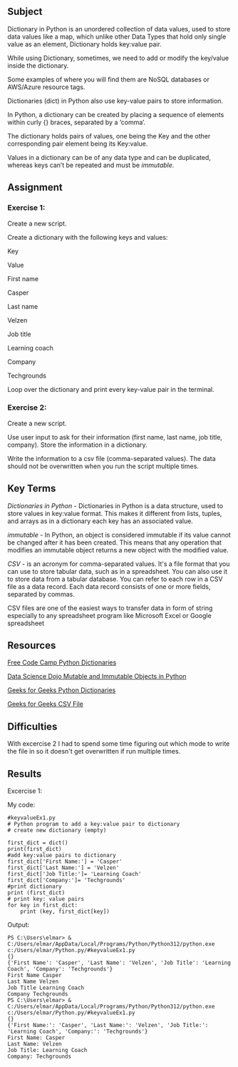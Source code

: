 ## Subject
Dictionary in Python is an unordered collection of data values, used to store data values like a map, which unlike other Data Types that hold only single value as an element, Dictionary holds key:value pair.

While using Dictionary, sometimes, we need to add or modify the key/value inside the dictionary.

Some examples of where you will find them are NoSQL databases or AWS/Azure resource tags. 

Dictionaries (dict) in Python also use key-value pairs to store information. 

In Python, a dictionary can be created by placing a sequence of elements within curly {} braces, separated by a ‘comma’.

The dictionary holds pairs of values, one being the Key and the other corresponding pair element being its Key:value.

Values in a dictionary can be of any data type and can be duplicated, whereas keys can’t be repeated and must be *immutable.*

## Assignment

### Exercise 1:
Create a new script.

Create a dictionary with the following keys and values:

Key

Value

First name

Casper

Last name

Velzen

Job title

Learning coach

Company

Techgrounds

Loop over the dictionary and print every key-value pair in the terminal.

### Exercise 2:
Create a new script.

Use user input to ask for their information (first name, last name, job title, company). Store the information in a dictionary.

Write the information to a csv file (comma-separated values). The data should not be overwritten when you run the script multiple times.

##  Key Terms

*Dictionaries in Python* - Dictionaries in Python is a data structure, used to store values in key:value format. This makes it different from lists, tuples, and arrays as in a dictionary each key has an associated value.

*immutable* - In Python, an object is considered immutable if its value cannot be changed after it has been created. This means that any operation that modifies an immutable object returns a new object with the modified value.

*CSV* - is an acronym for comma-separated values. It's a file format that you can use to store tabular data, such as in a spreadsheet. You can also use it to store data from a tabular database. You can refer to each row in a CSV file as a data record. Each data record consists of one or more fields, separated by commas.

CSV files are one of the easiest ways to transfer data in form of string especially to any spreadsheet program like Microsoft Excel or Google spreadsheet

##  Resources

[Free Code Camp Python Dictionaries](https://www.freecodecamp.org/news/create-a-dictionary-in-python-python-dict-methods/)

[Data Science Dojo Mutable and Immutable Objects in Python](https://datasciencedojo.com/blog/mutable-and-immutable-objects-in-python/)

[Geeks for Geeks Python Dictionaries](https://www.geeksforgeeks.org/python-dictionary/)

[Geeks for Geeks CSV File](https://www.geeksforgeeks.org/how-to-save-a-python-dictionary-to-a-csv-file/)

## Difficulties

With excercise 2 I had to spend some time figuring out which mode to write the file in so it doesn't get overwritten if run multiple times.

## Results

Excercise 1:

My code:
```
#keyvalueEx1.py
# Python program to add a key:value pair to dictionary
# create new dictionary (empty)

first_dict = dict()
print(first_dict) 
#add key:value pairs to dictionary
first_dict['First Name:'] = 'Casper'
first_dict['Last Name:'] = 'Velzen'
first_dict['Job Title:']= 'Learning Coach'
first_dict['Company:']= 'Techgrounds'
#print dictionary
print (first_dict)
# print key: value pairs
for key in first_dict:
    print (key, first_dict[key])
```

Output:
```
PS C:\Users\elmar> & C:/Users/elmar/AppData/Local/Programs/Python/Python312/python.exe c:/Users/elmar/Python.py/#keyvalueEx1.py
{}
{'First Name': 'Casper', 'Last Name': 'Velzen', 'Job Title': 'Learning Coach', 'Company': 'Techgrounds'}
First Name Casper
Last Name Velzen
Job Title Learning Coach
Company Techgrounds
PS C:\Users\elmar> & C:/Users/elmar/AppData/Local/Programs/Python/Python312/python.exe c:/Users/elmar/Python.py/#keyvalueEx1.py
{}
{'First Name:': 'Casper', 'Last Name:': 'Velzen', 'Job Title:': 'Learning Coach', 'Company:': 'Techgrounds'}
First Name: Casper
Last Name: Velzen
Job Title: Learning Coach
Company: Techgrounds
```

